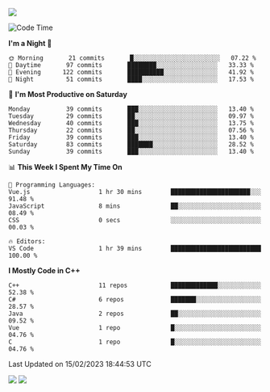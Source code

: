 ![](https://komarev.com/ghpvc/?username=lilpidgey&color=red)
<!--START_SECTION:waka-->
![Code Time](http://img.shields.io/badge/Code%20Time-1%2C486%20hrs%2045%20mins-blue)

**I'm a Night 🦉** 

```text
🌞 Morning       21 commits       █░░░░░░░░░░░░░░░░░░░░░░░░   07.22 % 
🌆 Daytime       97 commits       ████████░░░░░░░░░░░░░░░░░   33.33 % 
🌃 Evening      122 commits       ██████████░░░░░░░░░░░░░░░   41.92 % 
🌙 Night         51 commits       ████░░░░░░░░░░░░░░░░░░░░░   17.53 % 

```
📅 **I'm Most Productive on Saturday** 

```text
Monday          39 commits       ███░░░░░░░░░░░░░░░░░░░░░░   13.40 % 
Tuesday         29 commits       ██░░░░░░░░░░░░░░░░░░░░░░░   09.97 % 
Wednesday       40 commits       ███░░░░░░░░░░░░░░░░░░░░░░   13.75 % 
Thursday        22 commits       ██░░░░░░░░░░░░░░░░░░░░░░░   07.56 % 
Friday          39 commits       ███░░░░░░░░░░░░░░░░░░░░░░   13.40 % 
Saturday        83 commits       ███████░░░░░░░░░░░░░░░░░░   28.52 % 
Sunday          39 commits       ███░░░░░░░░░░░░░░░░░░░░░░   13.40 % 

```


📊 **This Week I Spent My Time On** 

```text
💬 Programming Languages: 
Vue.js                   1 hr 30 mins        ██████████████████████░░░   91.48 % 
JavaScript               8 mins              ██░░░░░░░░░░░░░░░░░░░░░░░   08.49 % 
CSS                      0 secs              ░░░░░░░░░░░░░░░░░░░░░░░░░   00.03 % 

🔥 Editors: 
VS Code                  1 hr 39 mins        █████████████████████████   100.00 % 

```

**I Mostly Code in C++** 

```text
C++                      11 repos            █████████████░░░░░░░░░░░░   52.38 % 
C#                       6 repos             ███████░░░░░░░░░░░░░░░░░░   28.57 % 
Java                     2 repos             ██░░░░░░░░░░░░░░░░░░░░░░░   09.52 % 
Vue                      1 repo              █░░░░░░░░░░░░░░░░░░░░░░░░   04.76 % 
C                        1 repo              █░░░░░░░░░░░░░░░░░░░░░░░░   04.76 % 

```



 Last Updated on 15/02/2023 18:44:53 UTC
<!--END_SECTION:waka-->
![](https://hit.yhype.me/github/profile?user_id=42968544)
![](https://komarev.com/ghpvc/?lilpidgey)
